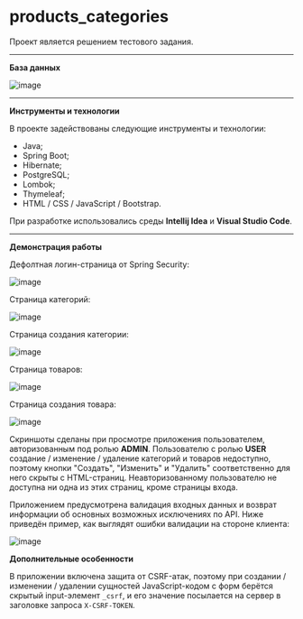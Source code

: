 # products_categories
Проект является решением тестового задания.

_______

**База данных**

![image](https://github.com/user-attachments/assets/9e09b3a8-b553-4d68-84f6-531f3cba470e)

_______

**Инструменты и технологии**

В проекте задействованы следующие инструменты и технологии:

- Java;
- Spring Boot;
- Hibernate;
- PostgreSQL;
- Lombok;
- Thymeleaf;
- HTML / CSS / JavaScript / Bootstrap.

При разработке использовались среды **Intellij Idea** и **Visual Studio Code**.

_______

**Демонстрация работы**

Дефолтная логин-страница от Spring Security:

![image](https://github.com/user-attachments/assets/55f766b7-4227-4571-b6ec-f02e40fb4621)

Страница категорий:

![image](https://github.com/user-attachments/assets/d9f4bc14-d33a-4583-badf-dd8258f0932e)

Страница создания категории:

![image](https://github.com/user-attachments/assets/31bb7678-0605-4a5e-a933-949d1e838122)

Страница товаров:

![image](https://github.com/user-attachments/assets/11a92a6f-7eee-4bfc-bb01-2dd5128e5000)

Страница создания товара:

![image](https://github.com/user-attachments/assets/53cc1328-949a-45ad-afeb-d921d36d2e59)

Скриншоты сделаны при просмотре приложения пользователем, авторизованным под ролью **ADMIN**. Пользователю с ролью **USER** создание / изменение / удаление категорий и товаров недоступно, поэтому кнопки "Создать", "Изменить" и "Удалить" соответственно для него скрыты с HTML-страниц. Неавторизованному пользователю не доступна ни одна из этих страниц, кроме страницы входа.

Приложением предусмотрена валидация входных данных и возврат информации об основных возможных исключениях по API. Ниже приведён пример, как выглядят ошибки валидации на стороне клиента:

![image](https://github.com/user-attachments/assets/281a430d-24de-4de7-a44c-16aa34ee9612)

**Дополнительные особенности**

В приложении включена защита от CSRF-атак, поэтому при создании / изменении / удалении сущностей JavaScript-кодом с форм берётся скрытый input-элемент `_csrf`, и его значение посылается на сервер в заголовке запроса `X-CSRF-TOKEN`.
